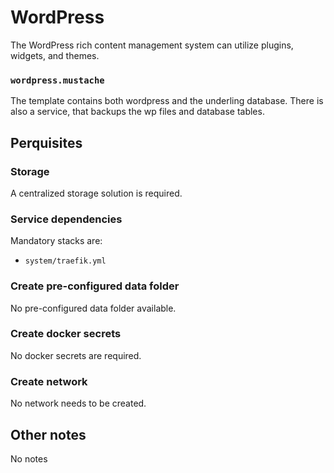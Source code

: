 # WordPress

The WordPress rich content management system can utilize plugins, widgets, and themes.

### `wordpress.mustache`
The template contains both wordpress and the underling database. There is also a service, that backups the wp files and database tables.

## Perquisites
### Storage
A centralized storage solution is required.

### Service dependencies
Mandatory stacks are:
- `system/traefik.yml`

### Create pre-configured data folder
No pre-configured data folder available.

### Create docker secrets
No docker secrets are required.

### Create network
No network needs to be created.

## Other notes
No notes